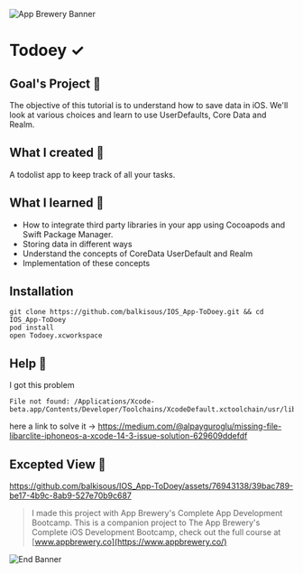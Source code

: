 ![App Brewery Banner](https://github.com/londonappbrewery/Images/blob/master/AppBreweryBanner.png)


# Todoey ✓

## Goal's Project 🎯

The objective of this tutorial is to understand how to save data in iOS. We'll look at various choices and learn to use UserDefaults, Core Data and Realm.

## What I created 🧱

A todolist app to keep track of all your tasks.

## What I learned 📖

* How to integrate third party libraries in your app using Cocoapods and Swift Package Manager.
* Storing data in different ways
* Understand the concepts of CoreData UserDefault and Realm
* Implementation of these concepts

## Installation

```
git clone https://github.com/balkisous/IOS_App-ToDoey.git && cd IOS_App-ToDoey
pod install
open Todoey.xcworkspace
```

## Help 🛟
I got this problem 
```
File not found: /Applications/Xcode-beta.app/Contents/Developer/Toolchains/XcodeDefault.xctoolchain/usr/lib/arc/libarclite_iphoneos.a
```
here a link to solve it -> https://medium.com/@alpayguroglu/missing-file-libarclite-iphoneos-a-xcode-14-3-issue-solution-629609ddefdf

## Excepted View 👀
https://github.com/balkisous/IOS_App-ToDoey/assets/76943138/39bac789-be17-4b9c-8ab9-527e70b9c687



>I made this project with App Brewery's Complete App Development Bootcamp.
>This is a companion project to The App Brewery's Complete iOS Development Bootcamp, check out the full course at [www.appbrewery.co](https://www.appbrewery.co/)

![End Banner](https://github.com/londonappbrewery/Images/blob/master/readme-end-banner.png)

